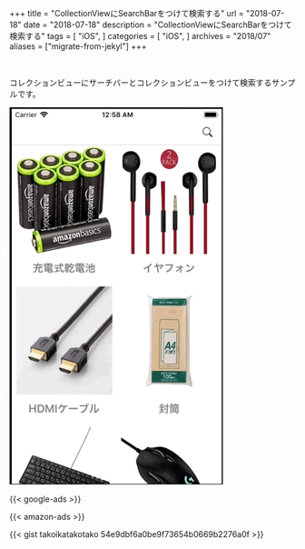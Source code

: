 +++
title = "CollectionViewにSearchBarをつけて検索する"
url = "2018-07-18"
date = "2018-07-18"
description = "CollectionViewにSearchBarをつけて検索する"
tags = [
    "iOS",
]
categories = [
    "iOS",
]
archives = "2018/07"
aliases = ["migrate-from-jekyl"]
+++

<br>

コレクションビューにサーチバーとコレクションビューをつけて検索するサンプルです。

![alt](1.gif)

<!-- Google Ads -->
{{< google-ads >}}

<!-- Amazon Ads -->
{{< amazon-ads >}}

{{< gist takoikatakotako 54e9dbf6a0be9f73654b0669b2276a0f >}}

